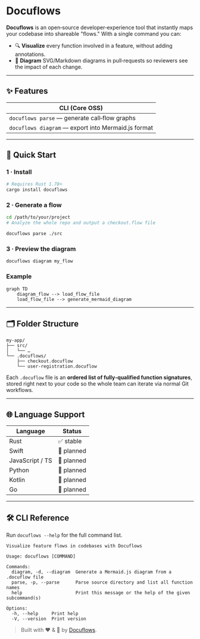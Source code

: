 # Docuflows

**Docuflows** is an open‑source developer‑experience tool that instantly maps your codebase into shareable "flows."  With a single command you can:

* 🔍 **Visualize** every function involved in a feature, without adding annotations.
* 💬 **Diagram** SVG/Markdown diagrams in pull‑requests so reviewers see the impact of each change.

---

## ✨ Features

| CLI (Core OSS)                                       |
| ---------------------------------------------------  |
| `docuflows parse` — generate call‑flow graphs        |
| `docuflows diagram` — export into Mermaid.js format  |

---

## 🚀 Quick Start

### 1 · Install

```bash
# Requires Rust 1.78+
cargo install docuflows
```

### 2 · Generate a flow

```bash
cd /path/to/your/project
# Analyze the whole repo and output a checkout.flow file

docuflows parse ./src
```

### 3 · Preview the diagram

```bash
docuflows diagram my_flow
```

### Example

```mermaid
graph TD
    diagram_flow --> load_flow_file
    load_flow_file --> generate_mermaid_diagram
```

---

## 🗂 Folder Structure

```
my‑app/
├── src/
│   └── …
└── .docuflows/
    ├── checkout.docuflow
    └── user‑registration.docuflow
```

Each `.docuflow` file is an **ordered list of fully‑qualified function signatures**, stored right next to your code so the whole team can iterate via normal Git workflows.

---

## 🌐 Language Support

| Language        | Status     |
| --------------- | ---------- |
| Rust            | ✅ stable   |
| Swift           | 🚧 planned   |
| JavaScript / TS | 🚧 planned   |
| Python          | 🚧 planned   |
| Kotlin          | 🚧 planned |
| Go              | 🚧 planned |

---

## 🛠 CLI Reference

Run `docuflows --help` for the full command list.

```
Visualize feature flows in codebases with Docuflows

Usage: docuflows [COMMAND]

Commands:
  diagram, -d, --diagram  Generate a Mermaid.js diagram from a .docuflow file
  parse, -p, --parse      Parse source directory and list all function names
  help                    Print this message or the help of the given subcommand(s)

Options:
  -h, --help     Print help
  -V, --version  Print version
```

> Built with ❤️ & 🦀 by [Docuflows](https://twitter.com/docuflowsio).
